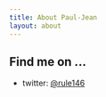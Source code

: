 ```yaml
---
title: About Paul-Jean
layout: about
---
```


## Find me on ...

- twitter: [@rule146](https://twitter.com/rule146)

